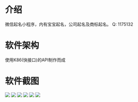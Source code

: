 # 介绍
微信起名小程序，内有宝宝起名，公司起名及商标起名。
Q: 1175132

# 软件架构
使用K86(快接口)的API制作而成

# 软件截图
![](https://github.com/cyobason/wechat-qi-ming/blob/main/screenshot/1.jpeg)
![](https://github.com/cyobason/wechat-qi-ming/blob/main/screenshot/2.jpeg)
![](https://github.com/cyobason/wechat-qi-ming/blob/main/screenshot/3.jpeg)
![](https://github.com/cyobason/wechat-qi-ming/blob/main/screenshot/4.jpeg)
![](https://github.com/cyobason/wechat-qi-ming/blob/main/screenshot/5.jpeg)
![](https://github.com/cyobason/wechat-qi-ming/blob/main/screenshot/6.jpeg)
